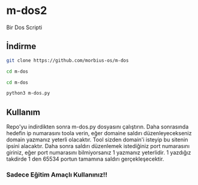 # m-dos2

Bir Dos Scripti 

## İndirme 

```bash
git clone https://github.com/morbius-os/m-dos

cd m-dos

cd m-dos

python3 m-dos.py
```

## Kullanım

Repo'yu indirdikten sonra m-dos.py dosyasını çalıştırın. Daha sonrasında hedefin ip numarasını toola verin, eğer domaine saldırı düzenleyecekseniz domain yazmanız yeterli olacaktır. Tool sizden domain'i isteyip bu sitenin ipsini alacaktır. Daha sonra saldırı düzenlemek istediğiniz port numarasını giriniz, eğer port numarasını bilmiyorsanız 1 yazmanız yeterlidir. 1 yazdığız takdirde 1 den 65534 portun tamamına saldırı gerçekleşecektir.
### Sadece Eğitim Amaçlı Kullanınız!!
